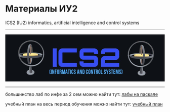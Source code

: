 # Материалы ИУ2
ICS2 (IU2) informatics, artificial intelligence and control systems
____
![ICS2_LOGO.jpeg](images/ics2_logo.jpeg)
____
большинство лаб по инфе за 2 сем можно найти тут:
[лабы на паскале](https://github.com/ond-first)

учебный план на весь период обучения можно найти тут:
[учебный план](https://github.com/muslimitsuhide/ics2_bmstu/blob/main/%D1%83%D1%87%D0%B5%D0%B1%D0%BD%D1%8B%D0%B9_%D0%BF%D0%BB%D0%B0%D0%BD.pdf)